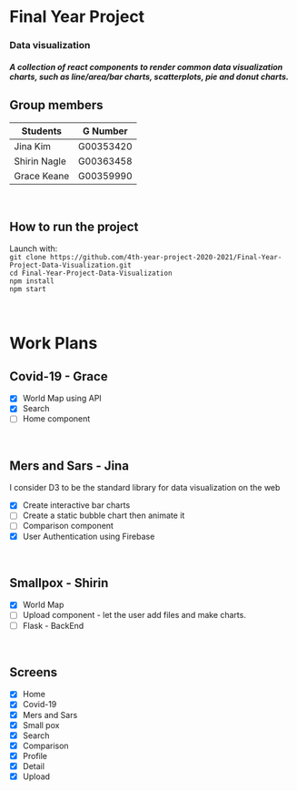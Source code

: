 # Final Year Project 

### Data visualization 
##### A collection of react components to render common data visualization charts, such as line/area/bar charts, scatterplots, pie and donut charts.

## Group members
|    Students   | G Number  |
| ------------- |:-:|
|    Jina Kim   | G00353420 | 
|  Shirin Nagle | G00363458 | 
|  Grace Keane  | G00359990 | 

<br>

## How to run the project
Launch with:
<br>
`git clone https://github.com/4th-year-project-2020-2021/Final-Year-Project-Data-Visualization.git`
<br>
`cd Final-Year-Project-Data-Visualization`
<br>
`npm install`
<br>
`npm start`

<br>

# Work Plans

## Covid-19  -  Grace

- [x] World Map using API
- [x] Search 
- [ ] Home component

<br>

## Mers and Sars  -  Jina  

I consider D3 to be the standard library for data visualization on the web

- [x] Create interactive bar charts
- [ ] Create a static bubble chart then animate it
- [ ] Comparison component 
- [x] User Authentication using Firebase 

<br>

## Smallpox  -  Shirin

- [x] World Map 
- [ ] Upload component - let the user add files and make charts.
- [ ] Flask - BackEnd

<br>

## Screens

- [x] Home
- [x] Covid-19
- [x] Mers and Sars
- [x] Small pox
- [x] Search
- [x] Comparison
- [x] Profile
- [x] Detail
- [x] Upload